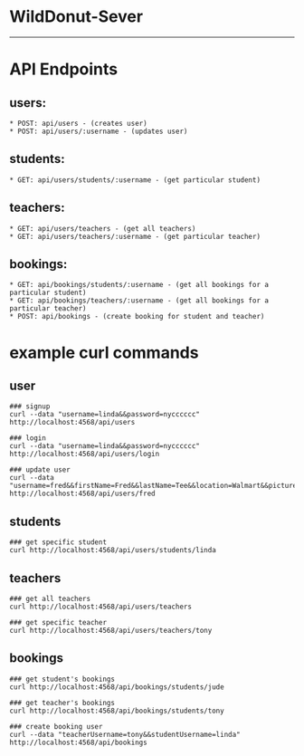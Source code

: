 # WildDonut-Sever

---

# API Endpoints

  ## users:
    * POST: api/users - (creates user)
    * POST: api/users/:username - (updates user)

  ## students:
    * GET: api/users/students/:username - (get particular student)

  ## teachers:
    * GET: api/users/teachers - (get all teachers)
    * GET: api/users/teachers/:username - (get particular teacher)

  ## bookings:
    * GET: api/bookings/students/:username - (get all bookings for a particular student)
    * GET: api/bookings/teachers/:username - (get all bookings for a particular teacher)
    * POST: api/bookings - (create booking for student and teacher)

# example curl commands

  ## user

    ### signup
    curl --data "username=linda&&password=nycccccc" http://localhost:4568/api/users

    ### login
    curl --data "username=linda&&password=nycccccc" http://localhost:4568/api/users/login

    ### update user
    curl --data "username=fred&&firstName=Fred&&lastName=Tee&&location=Walmart&&picture=jj.jpg&&bio=boss&&teacher=true&&experience=none&&skill=eating&&payments=beer&&classes=testClass" http://localhost:4568/api/users/fred

  ## students
    
    ### get specific student
    curl http://localhost:4568/api/users/students/linda

  ## teachers

    ### get all teachers
    curl http://localhost:4568/api/users/teachers

    ### get specific teacher
    curl http://localhost:4568/api/users/teachers/tony

  ## bookings

    ### get student's bookings
    curl http://localhost:4568/api/bookings/students/jude

    ### get teacher's bookings
    curl http://localhost:4568/api/bookings/students/tony

    ### create booking user
    curl --data "teacherUsername=tony&&studentUsername=linda" http://localhost:4568/api/bookings